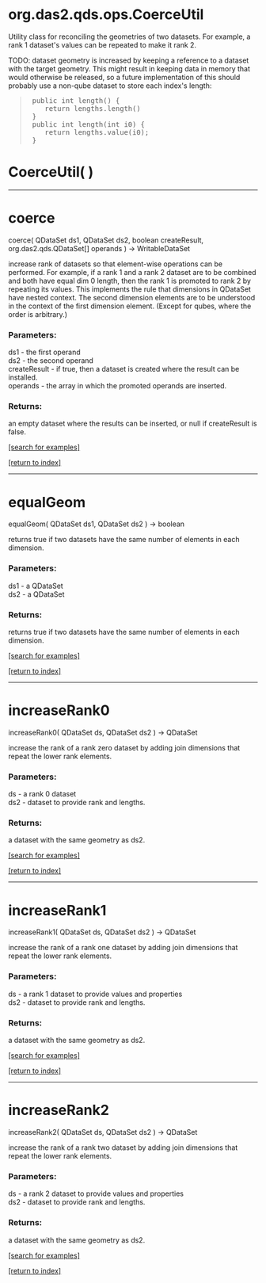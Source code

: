 # org.das2.qds.ops.CoerceUtil

Utility class for reconciling the geometries of two datasets.  For example,
 a rank 1 dataset's values can be repeated to make it rank 2.

 TODO: dataset geometry is increased by keeping a reference to a dataset with
 the target geometry.  This might result in keeping data in memory that would
 otherwise be released, so a future implementation of this should probably
 use a non-qube dataset to store each index's length:
<blockquote><pre>
 public int length() {
    return lengths.length()
 }
 public int length(int i0) {
    return lengths.value(i0);
 }
</pre></blockquote>

# CoerceUtil( )


***
<a name="coerce"></a>
# coerce
coerce( QDataSet ds1, QDataSet ds2, boolean createResult, org.das2.qds.QDataSet[] operands ) &rarr; WritableDataSet

increase rank of datasets so that element-wise operations can be performed.  For example,
 if a rank 1 and a rank 2 dataset are to be combined and both have equal dim 0 length, then the
 rank 1 is promoted to rank 2 by repeating its values.  This implements the rule that dimensions
 in QDataSet have nested context.  The second dimension elements are to be understood in the context of
 the first dimension element. (Except for qubes, where the order is arbitrary.)

### Parameters:
ds1 - the first operand
<br>ds2 - the second operand
<br>createResult - if true, then a dataset is created where the result can be installed.
<br>operands - the array in which the promoted operands are inserted.

### Returns:
an empty dataset where the results can be inserted, or null if createResult is false.

<a href="https://github.com/autoplot/dev/search?q=coerce&unscoped_q=coerce">[search for examples]</a>

<a href="https://github.com/autoplot/documentation/blob/master/javadoc/index-all.md">[return to index]</a>

***
<a name="equalGeom"></a>
# equalGeom
equalGeom( QDataSet ds1, QDataSet ds2 ) &rarr; boolean

returns true if two datasets have the same number of elements in each dimension.

### Parameters:
ds1 - a QDataSet
<br>ds2 - a QDataSet

### Returns:
returns true if two datasets have the same number of elements in each dimension.

<a href="https://github.com/autoplot/dev/search?q=equalGeom&unscoped_q=equalGeom">[search for examples]</a>

<a href="https://github.com/autoplot/documentation/blob/master/javadoc/index-all.md">[return to index]</a>

***
<a name="increaseRank0"></a>
# increaseRank0
increaseRank0( QDataSet ds, QDataSet ds2 ) &rarr; QDataSet

increase the rank of a rank zero dataset by adding join dimensions that repeat the lower rank elements.

### Parameters:
ds - a rank 0 dataset
<br>ds2 - dataset to provide rank and lengths.

### Returns:
a dataset with the same geometry as ds2.

<a href="https://github.com/autoplot/dev/search?q=increaseRank0&unscoped_q=increaseRank0">[search for examples]</a>

<a href="https://github.com/autoplot/documentation/blob/master/javadoc/index-all.md">[return to index]</a>

***
<a name="increaseRank1"></a>
# increaseRank1
increaseRank1( QDataSet ds, QDataSet ds2 ) &rarr; QDataSet

increase the rank of a rank one dataset by adding join dimensions that repeat the lower rank elements.

### Parameters:
ds - a rank 1 dataset to provide values and properties
<br>ds2 - dataset to provide rank and lengths.

### Returns:
a dataset with the same geometry as ds2.

<a href="https://github.com/autoplot/dev/search?q=increaseRank1&unscoped_q=increaseRank1">[search for examples]</a>

<a href="https://github.com/autoplot/documentation/blob/master/javadoc/index-all.md">[return to index]</a>

***
<a name="increaseRank2"></a>
# increaseRank2
increaseRank2( QDataSet ds, QDataSet ds2 ) &rarr; QDataSet

increase the rank of a rank two dataset by adding join dimensions that repeat the lower rank elements.

### Parameters:
ds - a rank 2 dataset to provide values and properties
<br>ds2 - dataset to provide rank and lengths.

### Returns:
a dataset with the same geometry as ds2.

<a href="https://github.com/autoplot/dev/search?q=increaseRank2&unscoped_q=increaseRank2">[search for examples]</a>

<a href="https://github.com/autoplot/documentation/blob/master/javadoc/index-all.md">[return to index]</a>

